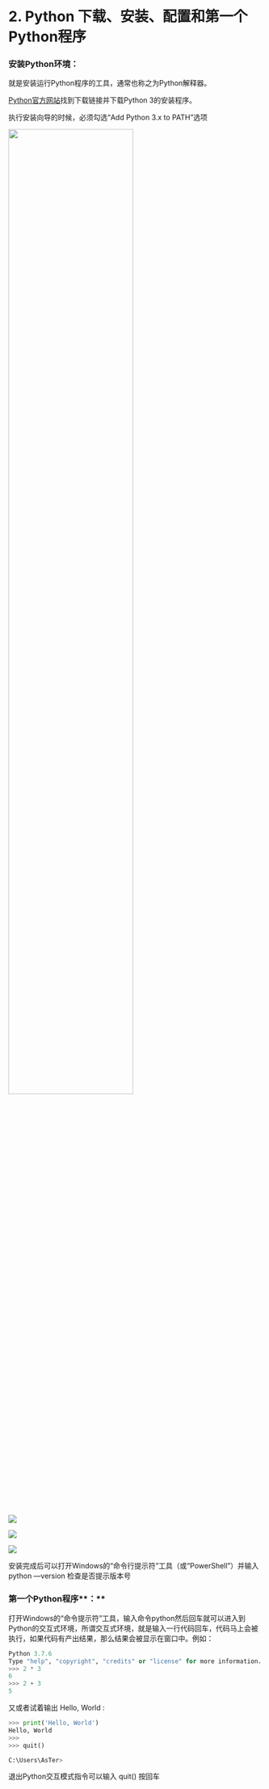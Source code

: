 # 2. Python 下载、安装、配置和第一个Python程序

### **安装Python环境：**

就是安装运行Python程序的工具，通常也称之为Python解释器。

[Python官方网站](https://www.python.org/downloads/)找到下载链接并下载Python 3的安装程序。

执行安装向导的时候，必须勾选“Add Python 3.x to PATH”选项

<img src=https://gitee.com/jackfrued/mypic/raw/master/20210719223007.png width=70% />

![](https://gitee.com/jackfrued/mypic/raw/master/20210719223021.png)

![](https://gitee.com/jackfrued/mypic/raw/master/20210719223317.png)

![](https://gitee.com/jackfrued/mypic/raw/master/20210719223332.png)


安装完成后可以打开Windows的“命令行提示符”工具（或“PowerShell”）并输入 python —version 检查是否提示版本号

### 第一个Python程序**：**

打开Windows的“命令提示符”工具，输入命令python然后回车就可以进入到Python的交互式环境，所谓交互式环境，就是输入一行代码回车，代码马上会被执行，如果代码有产出结果，那么结果会被显示在窗口中。例如：

```python
Python 3.7.6
Type "help", "copyright", "credits" or "license" for more information.
>>> 2 * 3
6
>>> 2 + 3
5
```

又或者试着输出 Hello, World :

```python
>>> print('Hello, World')
Hello, World
>>>
>>> quit()

C:\Users\AsTer>
```

退出Python交互模式指令可以输入 quit() 按回车
